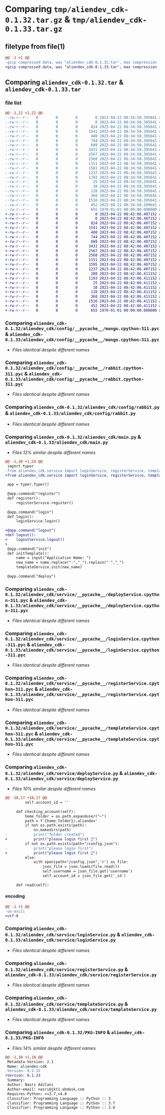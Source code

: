 # Comparing `tmp/aliendev_cdk-0.1.32.tar.gz` & `tmp/aliendev_cdk-0.1.33.tar.gz`

## filetype from file(1)

```diff
@@ -1 +1 @@
-gzip compressed data, was "aliendev_cdk-0.1.32.tar", max compression
+gzip compressed data, was "aliendev_cdk-0.1.33.tar", max compression
```

## Comparing `aliendev_cdk-0.1.32.tar` & `aliendev_cdk-0.1.33.tar`

### file list

```diff
@@ -1,21 +1,22 @@
--rw-r--r--   0        0        0        0 2023-04-22 08:34:50.395641 aliendev_cdk-0.1.32/README.md
--rw-r--r--   0        0        0        0 2023-04-22 08:34:50.395641 aliendev_cdk-0.1.32/aliendev_cdk/__init__.py
--rw-r--r--   0        0        0      824 2023-04-22 08:34:50.395641 aliendev_cdk-0.1.32/aliendev_cdk/config/__pycache__/mongo.cpython-311.pyc
--rw-r--r--   0        0        0     1541 2023-04-22 08:34:50.395641 aliendev_cdk-0.1.32/aliendev_cdk/config/__pycache__/rabbit.cpython-311.pyc
--rw-r--r--   0        0        0      480 2023-04-22 08:34:50.395641 aliendev_cdk-0.1.32/aliendev_cdk/config/mongo.py
--rw-r--r--   0        0        0      744 2023-04-22 08:34:50.395641 aliendev_cdk-0.1.32/aliendev_cdk/config/rabbit.py
--rw-r--r--   0        0        0      609 2023-04-22 08:34:50.395641 aliendev_cdk-0.1.32/aliendev_cdk/main.py
--rw-r--r--   0        0        0     3431 2023-04-22 08:34:50.395641 aliendev_cdk-0.1.32/aliendev_cdk/service/__pycache__/deployService.cpython-311.pyc
--rw-r--r--   0        0        0     2567 2023-04-22 08:34:50.395641 aliendev_cdk-0.1.32/aliendev_cdk/service/__pycache__/loginService.cpython-311.pyc
--rw-r--r--   0        0        0     2568 2023-04-22 08:34:50.395641 aliendev_cdk-0.1.32/aliendev_cdk/service/__pycache__/registerService.cpython-311.pyc
--rw-r--r--   0        0        0     1151 2023-04-22 08:34:50.395641 aliendev_cdk-0.1.32/aliendev_cdk/service/__pycache__/templateService.cpython-311.pyc
--rw-r--r--   0        0        0     1581 2023-04-22 08:34:50.395641 aliendev_cdk-0.1.32/aliendev_cdk/service/deployService.py
--rw-r--r--   0        0        0     1237 2023-04-22 08:34:50.395641 aliendev_cdk-0.1.32/aliendev_cdk/service/loginService.py
--rw-r--r--   0        0        0     1193 2023-04-22 08:34:50.395641 aliendev_cdk-0.1.32/aliendev_cdk/service/registerService.py
--rw-r--r--   0        0        0       25 2023-04-22 08:34:50.395641 aliendev_cdk-0.1.32/aliendev_cdk/service/template/README.md
--rw-r--r--   0        0        0       38 2023-04-22 08:34:50.395641 aliendev_cdk-0.1.32/aliendev_cdk/service/template/helper/test_get.py
--rw-r--r--   0        0        0      128 2023-04-22 08:34:50.395641 aliendev_cdk-0.1.32/aliendev_cdk/service/template/helper/test_post.py
--rw-r--r--   0        0        0      368 2023-04-22 08:34:50.395641 aliendev_cdk-0.1.32/aliendev_cdk/service/template/lib/stack.py
--rw-r--r--   0        0        0     1516 2023-04-22 08:34:50.395641 aliendev_cdk-0.1.32/aliendev_cdk/service/templateService.py
--rw-r--r--   0        0        0      452 2023-04-22 08:34:50.399641 aliendev_cdk-0.1.32/pyproject.toml
--rw-r--r--   0        0        0      655 1970-01-01 00:00:00.000000 aliendev_cdk-0.1.32/PKG-INFO
+-rw-r--r--   0        0        0        0 2023-04-22 08:42:06.407152 aliendev_cdk-0.1.33/README.md
+-rw-r--r--   0        0        0        0 2023-04-22 08:42:06.407152 aliendev_cdk-0.1.33/aliendev_cdk/__init__.py
+-rw-r--r--   0        0        0      824 2023-04-22 08:42:06.407152 aliendev_cdk-0.1.33/aliendev_cdk/config/__pycache__/mongo.cpython-311.pyc
+-rw-r--r--   0        0        0     1541 2023-04-22 08:42:06.407152 aliendev_cdk-0.1.33/aliendev_cdk/config/__pycache__/rabbit.cpython-311.pyc
+-rw-r--r--   0        0        0      480 2023-04-22 08:42:06.407152 aliendev_cdk-0.1.33/aliendev_cdk/config/mongo.py
+-rw-r--r--   0        0        0      744 2023-04-22 08:42:06.407152 aliendev_cdk-0.1.33/aliendev_cdk/config/rabbit.py
+-rw-r--r--   0        0        0      689 2023-04-22 08:42:06.407152 aliendev_cdk-0.1.33/aliendev_cdk/main.py
+-rw-r--r--   0        0        0     3431 2023-04-22 08:42:06.407152 aliendev_cdk-0.1.33/aliendev_cdk/service/__pycache__/deployService.cpython-311.pyc
+-rw-r--r--   0        0        0     2567 2023-04-22 08:42:06.407152 aliendev_cdk-0.1.33/aliendev_cdk/service/__pycache__/loginService.cpython-311.pyc
+-rw-r--r--   0        0        0     2568 2023-04-22 08:42:06.407152 aliendev_cdk-0.1.33/aliendev_cdk/service/__pycache__/registerService.cpython-311.pyc
+-rw-r--r--   0        0        0     1151 2023-04-22 08:42:06.407152 aliendev_cdk-0.1.33/aliendev_cdk/service/__pycache__/templateService.cpython-311.pyc
+-rw-r--r--   0        0        0     1595 2023-04-22 08:42:06.407152 aliendev_cdk-0.1.33/aliendev_cdk/service/deployService.py
+-rw-r--r--   0        0        0     1237 2023-04-22 08:42:06.407152 aliendev_cdk-0.1.33/aliendev_cdk/service/loginService.py
+-rw-r--r--   0        0        0      288 2023-04-22 08:42:06.411152 aliendev_cdk-0.1.33/aliendev_cdk/service/logoutService.py
+-rw-r--r--   0        0        0     1193 2023-04-22 08:42:06.411152 aliendev_cdk-0.1.33/aliendev_cdk/service/registerService.py
+-rw-r--r--   0        0        0       25 2023-04-22 08:42:06.411152 aliendev_cdk-0.1.33/aliendev_cdk/service/template/README.md
+-rw-r--r--   0        0        0       38 2023-04-22 08:42:06.411152 aliendev_cdk-0.1.33/aliendev_cdk/service/template/helper/test_get.py
+-rw-r--r--   0        0        0      128 2023-04-22 08:42:06.411152 aliendev_cdk-0.1.33/aliendev_cdk/service/template/helper/test_post.py
+-rw-r--r--   0        0        0      368 2023-04-22 08:42:06.411152 aliendev_cdk-0.1.33/aliendev_cdk/service/template/lib/stack.py
+-rw-r--r--   0        0        0     1516 2023-04-22 08:42:06.411152 aliendev_cdk-0.1.33/aliendev_cdk/service/templateService.py
+-rw-r--r--   0        0        0      452 2023-04-22 08:42:06.411152 aliendev_cdk-0.1.33/pyproject.toml
+-rw-r--r--   0        0        0      655 1970-01-01 00:00:00.000000 aliendev_cdk-0.1.33/PKG-INFO
```

### Comparing `aliendev_cdk-0.1.32/aliendev_cdk/config/__pycache__/mongo.cpython-311.pyc` & `aliendev_cdk-0.1.33/aliendev_cdk/config/__pycache__/mongo.cpython-311.pyc`

 * *Files identical despite different names*

### Comparing `aliendev_cdk-0.1.32/aliendev_cdk/config/__pycache__/rabbit.cpython-311.pyc` & `aliendev_cdk-0.1.33/aliendev_cdk/config/__pycache__/rabbit.cpython-311.pyc`

 * *Files identical despite different names*

### Comparing `aliendev_cdk-0.1.32/aliendev_cdk/config/rabbit.py` & `aliendev_cdk-0.1.33/aliendev_cdk/config/rabbit.py`

 * *Files identical despite different names*

### Comparing `aliendev_cdk-0.1.32/aliendev_cdk/main.py` & `aliendev_cdk-0.1.33/aliendev_cdk/main.py`

 * *Files 12% similar despite different names*

```diff
@@ -1,20 +1,24 @@
 import typer
-from aliendev_cdk.service import loginService, registerService, templateService, deployService
+from aliendev_cdk.service import loginService, registerService, templateService, deployService, logoutService
 
 app = typer.Typer()
 
 @app.command("register")
 def register():
     registerService.register()
     
 @app.command("login")
 def login():
     loginService.login()
 
+@app.command("logout")
+def logout():
+    logoutService.logout()
+
 @app.command("init")
 def initTemplate():
     name = input("Application Name: ")
     new_name = name.replace("-","_").replace(" ","_")
     templateService.init(new_name)
 
 @app.command("deploy")
```

### Comparing `aliendev_cdk-0.1.32/aliendev_cdk/service/__pycache__/deployService.cpython-311.pyc` & `aliendev_cdk-0.1.33/aliendev_cdk/service/__pycache__/deployService.cpython-311.pyc`

 * *Files identical despite different names*

### Comparing `aliendev_cdk-0.1.32/aliendev_cdk/service/__pycache__/loginService.cpython-311.pyc` & `aliendev_cdk-0.1.33/aliendev_cdk/service/__pycache__/loginService.cpython-311.pyc`

 * *Files identical despite different names*

### Comparing `aliendev_cdk-0.1.32/aliendev_cdk/service/__pycache__/registerService.cpython-311.pyc` & `aliendev_cdk-0.1.33/aliendev_cdk/service/__pycache__/registerService.cpython-311.pyc`

 * *Files identical despite different names*

### Comparing `aliendev_cdk-0.1.32/aliendev_cdk/service/__pycache__/templateService.cpython-311.pyc` & `aliendev_cdk-0.1.33/aliendev_cdk/service/__pycache__/templateService.cpython-311.pyc`

 * *Files identical despite different names*

### Comparing `aliendev_cdk-0.1.32/aliendev_cdk/service/deployService.py` & `aliendev_cdk-0.1.33/aliendev_cdk/service/deployService.py`

 * *Files 10% similar despite different names*

```diff
@@ -10,17 +10,17 @@
         self.account_id = ''
     
     def checking_account(self):
         home_folder = os.path.expanduser("~")
         path = f'{home_folder}/.aliendev'
         if not os.path.exists(path):
             os.makedirs(path)    
-            print("folder created")
+            print("please login first 🥹")
         if not os.path.exists(path+"/config.json"):
-            print("please login first")
+            print("please login first 🥹")
         else:
             with open(path+"/config.json",'r') as file:
                 json_file = json.loads(file.read())
                 self.username = json_file.get('username')
                 self.account_id = json_file.get('_id')
     
     def read(self):
```

#### encoding

```diff
@@ -1 +1 @@
-us-ascii
+utf-8
```

### Comparing `aliendev_cdk-0.1.32/aliendev_cdk/service/loginService.py` & `aliendev_cdk-0.1.33/aliendev_cdk/service/loginService.py`

 * *Files identical despite different names*

### Comparing `aliendev_cdk-0.1.32/aliendev_cdk/service/registerService.py` & `aliendev_cdk-0.1.33/aliendev_cdk/service/registerService.py`

 * *Files identical despite different names*

### Comparing `aliendev_cdk-0.1.32/aliendev_cdk/service/templateService.py` & `aliendev_cdk-0.1.33/aliendev_cdk/service/templateService.py`

 * *Files identical despite different names*

### Comparing `aliendev_cdk-0.1.32/PKG-INFO` & `aliendev_cdk-0.1.33/PKG-INFO`

 * *Files 14% similar despite different names*

```diff
@@ -1,10 +1,10 @@
 Metadata-Version: 2.1
 Name: aliendev-cdk
-Version: 0.1.32
+Version: 0.1.33
 Summary: 
 Author: Nasri Adzlani
 Author-email: nasri@jkt1.ebdesk.com
 Requires-Python: >=3.7,<4.0
 Classifier: Programming Language :: Python :: 3
 Classifier: Programming Language :: Python :: 3.7
 Classifier: Programming Language :: Python :: 3.8
```

